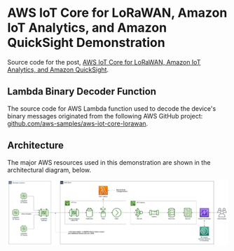 # AWS IoT Core for LoRaWAN, Amazon IoT Analytics, and Amazon QuickSight Demonstration

Source code for the post, [AWS IoT Core for LoRaWAN, Amazon IoT Analytics, and Amazon QuickSight](https://garystafford.medium.com/).

## Lambda Binary Decoder Function

The source code for AWS Lambda function used to decode the device's binary messages originated from the following AWS GitHub project: [github.com/aws-samples/aws-iot-core-lorawan](https://github.com/aws-samples/aws-iot-core-lorawan/).

## Architecture

The major AWS resources used in this demonstration are shown in the architectural diagram, below.

![Architecture](./diagram/LoRaWAN_AWS_Core.png)
